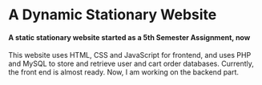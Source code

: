 # A Dynamic Stationary Website

#### A static stationary website started as a 5th Semester Assignment, now

This website uses HTML, CSS and JavaScript for frontend, and uses PHP and MySQL to store and retrieve user and cart order databases.
Currently, the front end is almost ready. Now, I am working on the backend part.

